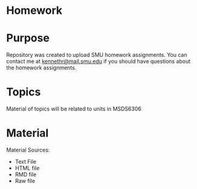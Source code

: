 # Homework

# Purpose

Repository was created to upload SMU homework assignments. You can contact me at kennethr@mail.smu.edu  if you should have questions about the homework assignments. 

# Topics

Material of topics will be related to units in MSDS6306

# Material

Material Sources:

-	Text File
-	HTML file
-	RMD file
-	Raw file

